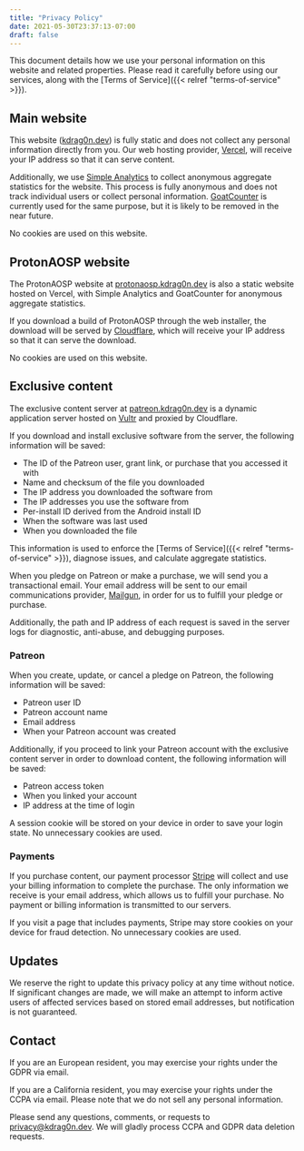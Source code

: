```yaml
---
title: "Privacy Policy"
date: 2021-05-30T23:37:13-07:00
draft: false
---
```


This document details how we use your personal information on this website and related properties. Please read it carefully before using our services, along with the [Terms of Service]({{< relref "terms-of-service" >}}).

## Main website

This website ([kdrag0n.dev](https://kdrag0n.dev/)) is fully static and does not collect any personal information directly from you. Our web hosting provider, [Vercel](https://vercel.com/legal/privacy-policy), will receive your IP address so that it can serve content.

Additionally, we use [Simple Analytics](https://simpleanalytics.com/privacy-policy) to collect anonymous aggregate statistics for the website. This process is fully anonymous and does not track individual users or collect personal information. [GoatCounter](https://www.goatcounter.com/privacy) is currently used for the same purpose, but it is likely to be removed in the near future.

No cookies are used on this website.

## ProtonAOSP website

The ProtonAOSP website at [protonaosp.kdrag0n.dev](https://protonaosp.kdrag0n.dev) is also a static website hosted on Vercel, with Simple Analytics and GoatCounter for anonymous aggregate statistics.

If you download a build of ProtonAOSP through the web installer, the download will be served by [Cloudflare](https://www.cloudflare.com/privacypolicy/), which will receive your IP address so that it can serve the download.

No cookies are used on this website.

## Exclusive content

The exclusive content server at [patreon.kdrag0n.dev](https://patreon.kdrag0n.dev/) is a dynamic application server hosted on [Vultr](https://www.vultr.com/legal/privacy/) and proxied by Cloudflare.

If you download and install exclusive software from the server, the following information will be saved:

- The ID of the Patreon user, grant link, or purchase that you accessed it with
- Name and checksum of the file you downloaded
- The IP address you downloaded the software from
- The IP addresses you use the software from
- Per-install ID derived from the Android install ID
- When the software was last used
- When you downloaded the file

This information is used to enforce the [Terms of Service]({{< relref "terms-of-service" >}}), diagnose issues, and calculate aggregate statistics.

When you pledge on Patreon or make a purchase, we will send you a transactional email. Your email address will be sent to our email communications provider, [Mailgun](https://www.mailgun.com/privacy-policy/), in order for us to fulfill your pledge or purchase.

Additionally, the path and IP address of each request is saved in the server logs for diagnostic, anti-abuse, and debugging purposes.

### Patreon

When you create, update, or cancel a pledge on Patreon, the following information will be saved:

- Patreon user ID
- Patreon account name
- Email address
- When your Patreon account was created

Additionally, if you proceed to link your Patreon account with the exclusive content server in order to download content, the following information will be saved:

- Patreon access token
- When you linked your account
- IP address at the time of login

A session cookie will be stored on your device in order to save your login state. No unnecessary cookies are used.

### Payments

If you purchase content, our payment processor [Stripe](https://stripe.com/privacy) will collect and use your billing information to complete the purchase. The only information we receive is your email address, which allows us to fulfill your purchase. No payment or billing information is transmitted to our servers.

If you visit a page that includes payments, Stripe may store cookies on your device for fraud detection. No unnecessary cookies are used.

## Updates

We reserve the right to update this privacy policy at any time without notice. If significant changes are made, we will make an attempt to inform active users of affected services based on stored email addresses, but notification is not guaranteed.

## Contact

If you are an European resident, you may exercise your rights under the GDPR via email.

If you are a California resident, you may exercise your rights under the CCPA via email. Please note that we do not sell any personal information.

Please send any questions, comments, or requests to privacy@kdrag0n.dev. We will gladly process CCPA and GDPR data deletion requests.
